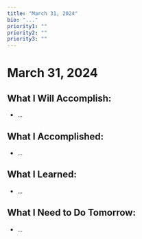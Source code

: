 ```yaml
---
title: "March 31, 2024"
bio: "..."
priority1: ""
priority2: ""
priority3: ""
---
```


# March 31, 2024

## What I Will Accomplish:

- ...

## What I Accomplished:

- ...

## What I Learned:

- ...

## What I Need to Do Tomorrow:

- ...

